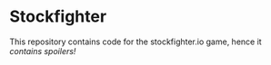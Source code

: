# Stockfighter
This repository contains code for the stockfighter.io game, hence it *contains spoilers!*

